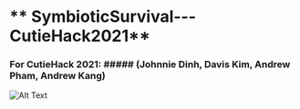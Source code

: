 # ** SymbioticSurvival---CutieHack2021**
### For CutieHack 2021: ##### (Johnnie Dinh, Davis Kim, Andrew Pham, Andrew Kang)


![Alt Text](https://github.com/johnniedinhCS/SymbioticSurvival---CutieHack2021/blob/main/symSurv.gif)
